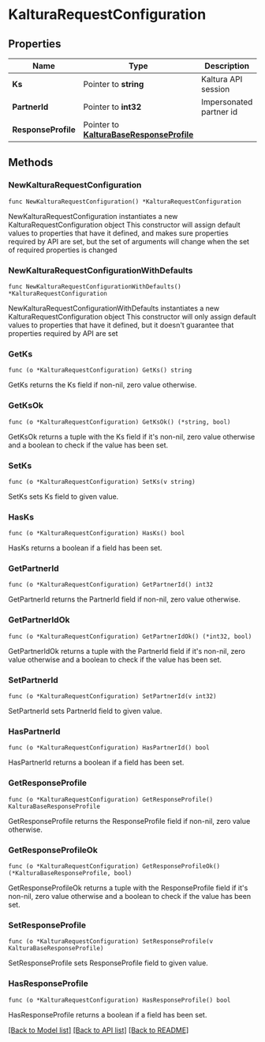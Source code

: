 # KalturaRequestConfiguration

## Properties

Name | Type | Description | Notes
------------ | ------------- | ------------- | -------------
**Ks** | Pointer to **string** | Kaltura API session | [optional] 
**PartnerId** | Pointer to **int32** | Impersonated partner id | [optional] 
**ResponseProfile** | Pointer to [**KalturaBaseResponseProfile**](KalturaBaseResponseProfile.md) |  | [optional] 

## Methods

### NewKalturaRequestConfiguration

`func NewKalturaRequestConfiguration() *KalturaRequestConfiguration`

NewKalturaRequestConfiguration instantiates a new KalturaRequestConfiguration object
This constructor will assign default values to properties that have it defined,
and makes sure properties required by API are set, but the set of arguments
will change when the set of required properties is changed

### NewKalturaRequestConfigurationWithDefaults

`func NewKalturaRequestConfigurationWithDefaults() *KalturaRequestConfiguration`

NewKalturaRequestConfigurationWithDefaults instantiates a new KalturaRequestConfiguration object
This constructor will only assign default values to properties that have it defined,
but it doesn't guarantee that properties required by API are set

### GetKs

`func (o *KalturaRequestConfiguration) GetKs() string`

GetKs returns the Ks field if non-nil, zero value otherwise.

### GetKsOk

`func (o *KalturaRequestConfiguration) GetKsOk() (*string, bool)`

GetKsOk returns a tuple with the Ks field if it's non-nil, zero value otherwise
and a boolean to check if the value has been set.

### SetKs

`func (o *KalturaRequestConfiguration) SetKs(v string)`

SetKs sets Ks field to given value.

### HasKs

`func (o *KalturaRequestConfiguration) HasKs() bool`

HasKs returns a boolean if a field has been set.

### GetPartnerId

`func (o *KalturaRequestConfiguration) GetPartnerId() int32`

GetPartnerId returns the PartnerId field if non-nil, zero value otherwise.

### GetPartnerIdOk

`func (o *KalturaRequestConfiguration) GetPartnerIdOk() (*int32, bool)`

GetPartnerIdOk returns a tuple with the PartnerId field if it's non-nil, zero value otherwise
and a boolean to check if the value has been set.

### SetPartnerId

`func (o *KalturaRequestConfiguration) SetPartnerId(v int32)`

SetPartnerId sets PartnerId field to given value.

### HasPartnerId

`func (o *KalturaRequestConfiguration) HasPartnerId() bool`

HasPartnerId returns a boolean if a field has been set.

### GetResponseProfile

`func (o *KalturaRequestConfiguration) GetResponseProfile() KalturaBaseResponseProfile`

GetResponseProfile returns the ResponseProfile field if non-nil, zero value otherwise.

### GetResponseProfileOk

`func (o *KalturaRequestConfiguration) GetResponseProfileOk() (*KalturaBaseResponseProfile, bool)`

GetResponseProfileOk returns a tuple with the ResponseProfile field if it's non-nil, zero value otherwise
and a boolean to check if the value has been set.

### SetResponseProfile

`func (o *KalturaRequestConfiguration) SetResponseProfile(v KalturaBaseResponseProfile)`

SetResponseProfile sets ResponseProfile field to given value.

### HasResponseProfile

`func (o *KalturaRequestConfiguration) HasResponseProfile() bool`

HasResponseProfile returns a boolean if a field has been set.


[[Back to Model list]](../README.md#documentation-for-models) [[Back to API list]](../README.md#documentation-for-api-endpoints) [[Back to README]](../README.md)


